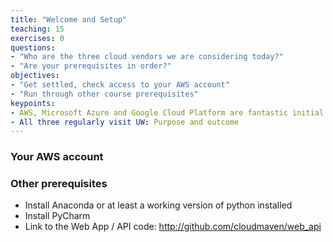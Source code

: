 ```yaml
---
title: "Welcome and Setup"
teaching: 15
exercises: 0
questions:
- "Who are the three cloud vendors we are considering today?"
- "Are your prerequisites in order?"
objectives:
- "Get settled, check access to your AWS account"
- "Run through other course prerequisites"
keypoints:
- AWS, Microsoft Azure and Google Cloud Platform are fantastic initial public cloud resources.
- All three regularly visit UW: Purpose and outcome
---
```


### Your AWS account

### Other prerequisites

- Install Anaconda or at least a working version of python installed 
- Install PyCharm 
- Link to the Web App / API code: http://github.com/cloudmaven/web_api
